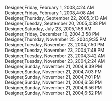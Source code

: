 ﻿Designer,Friday, February 1, 2008,4:24 AM  Designer,Friday, February 1, 2008,4:08 AM  Designer,Thursday, September 22, 2005,3:13 AM  Designer,Tuesday, September 20, 2005,4:38 PM  Designer,Saturday, July 23, 2005,1:58 AM  Designer,Friday, December 10, 2004,3:58 PM  Designer,Thursday, November 25, 2004,9:35 PM  Designer,Tuesday, November 23, 2004,7:50 PM  Designer,Tuesday, November 23, 2004,7:48 PM  Designer,Tuesday, November 23, 2004,3:42 AM  Designer,Tuesday, November 23, 2004,2:24 AM  Designer,Sunday, November 21, 2004,9:39 PM  Designer,Sunday, November 21, 2004,7:03 PM  Designer,Sunday, November 21, 2004,7:01 PM  Designer,Sunday, November 21, 2004,6:58 PM  Designer,Sunday, November 21, 2004,6:56 PM  Designer,Sunday, November 21, 2004,6:52 PM